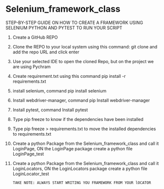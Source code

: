 # Selenium_framework_class

STEP-BY-STEP GUIDE ON HOW TO CREATE A FRAMEWORK USING SELENIUM PYTHON AND PYTEST TO RUN YOUR SCRIPT
1. Create a GitHub REPO
2. Clone the REPO to your local system using this command:  git clone and add the repo URL and click enter
3. Use your selected IDE to open the cloned Repo, but on the project we are using Pychram
4. Create requirement.txt using this command pip install -r requirements.txt
5. install selenium, command pip install selenium
6. Install webdriver-manager, command pip Install webdriver-manager
7. Install pytest, command Install pytest
8. Type pip freeze to know if the  dependencies have been installed
9. Type pip freeze > requirements.txt to move the installed  dependencies to requirements.txt
10. Create a python Package from the Selenium_framework_class  and call it LoginPage, ON the LoginPage package create a python file LoginPage_test
11. Create a python Package from the Selenium_framework_class  and call it LoginLocators, ON the LoginLocators package create a python file LoginLocator_test
   
        TAKE NOTE: ALWAYS START WRITING YOU FRAMEWORK FROM YOUR lOCATOR 

